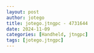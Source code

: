 ```yaml
---
layout: post
author: jotego
title: jotego.jtngpc - 4731644
date: 2024-11-09
categories: [Handheld, jtngpc]
tags: [jotego.jtngpc]
---
```


